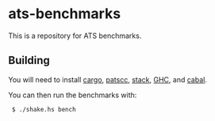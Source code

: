 # ats-benchmarks

This is a repository for ATS benchmarks.

## Building

You will need to install [cargo](https://rustup.rs/),
[patscc](http://www.ats-lang.org/Downloads.html),
[stack](https://haskellstack.org/),
[GHC](https://www.haskell.org/ghc/download.html), and
[cabal](https://www.haskell.org/cabal/download.html).

You can then run the benchmarks with:

```bash
 $ ./shake.hs bench
```
